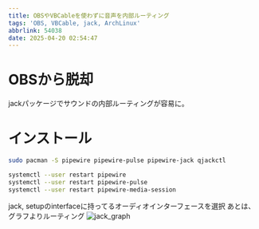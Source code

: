 ```yaml
---
title: OBSやVBCableを使わずに音声を内部ルーティング
tags: 'OBS, VBCable, jack, ArchLinux'
abbrlink: 54038
date: 2025-04-20 02:54:47
---
```


# OBSから脱却
jackパッケージでサウンドの内部ルーティングが容易に。
# インストール
```bash
sudo pacman -S pipewire pipewire-pulse pipewire-jack qjackctl
```
```bash
systemctl --user restart pipewire
systemctl --user restart pipewire-pulse
systemctl --user restart pipewire-media-session
```
jack, setupのinterfaceに持ってるオーディオインターフェースを選択
あとは、グラフよりルーティング
![jack_graph](/images/jack_graph.png)
